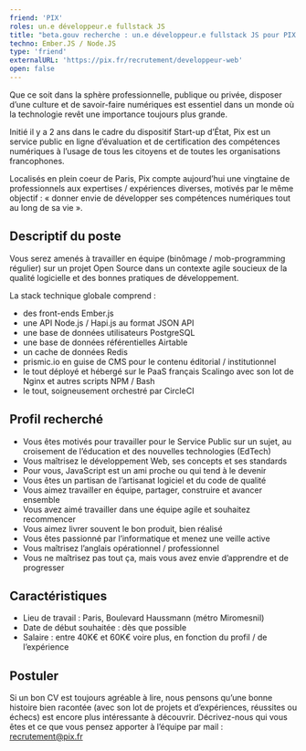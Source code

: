 ```yaml
---
friend: 'PIX'
roles: un.e développeur.e fullstack JS
title: "beta.gouv recherche : un.e développeur.e fullstack JS pour PIX.fr"
techno: Ember.JS / Node.JS
type: 'friend'
externalURL: 'https://pix.fr/recrutement/developpeur-web'
open: false
---
```


Que ce soit dans la sphère professionnelle, publique ou privée, disposer d’une culture et de savoir-faire numériques est essentiel dans un monde où la technologie revêt une importance toujours plus grande.

Initié il y a 2 ans dans le cadre du dispositif Start​-up d’État, Pix est un service public en ligne d’évaluation et de certification des compétences numériques à l’usage de tous les citoyens et de toutes les organisations francophones.

Localisés en plein coeur de Paris, Pix compte aujourd’hui une vingtaine de professionnels aux expertises / expériences diverses, motivés par le même objectif : « donner envie de développer ses compétences numériques tout au long de sa vie ».

<!--more-->

## Descriptif du poste

Vous serez amenés à travailler en équipe (binômage / mob-programming régulier) sur un projet Open Source dans un contexte agile soucieux de la qualité logicielle et des bonnes pratiques de développement.

La stack technique globale comprend :

- des front-ends Ember.js
- une API Node.js / Hapi.js au format JSON API
- une base de données utilisateurs PostgreSQL
- une base de données référentielles Airtable
- un cache de données Redis
- prismic.io en guise de CMS pour le contenu éditorial / institutionnel
- le tout déployé et hébergé sur le PaaS français Scalingo avec son lot de Nginx et autres scripts NPM / Bash
- le tout, soigneusement orchestré par CircleCI

## Profil recherché

- Vous êtes motivés pour travailler pour le Service Public sur un sujet, au croisement de l’éducation et des nouvelles technologies (EdTech)
- Vous maîtrisez le développement Web, ses concepts et ses standards
- Pour vous, JavaScript est un ami proche ou qui tend à le devenir
- Vous êtes un partisan de l’artisanat logiciel et du code de qualité
- Vous aimez travailler en équipe, partager, construire et avancer ensemble
- Vous avez aimé travailler dans une équipe agile et souhaitez recommencer
- Vous aimez livrer souvent le bon produit, bien réalisé
- Vous êtes passionné par l’informatique et menez une veille active
- Vous maîtrisez l’anglais opérationnel / professionnel
- Vous ne maîtrisez pas tout ça, mais vous avez envie d’apprendre et de progresser

## Caractéristiques

- Lieu de travail : Paris, Boulevard Haussmann (métro Miromesnil)
- Date de début souhaitée : dès que possible
- Salaire : entre 40K€ et 60K€ voire plus, en fonction du profil / de l’expérience

## Postuler

Si un bon CV est toujours agréable à lire, nous pensons qu’une bonne histoire bien racontée (avec son lot de projets et d’expériences, réussites ou échecs) est encore plus intéressante à découvrir. Décrivez-nous qui vous êtes et ce que vous pensez apporter à l’équipe par mail : recrutement@pix.fr
